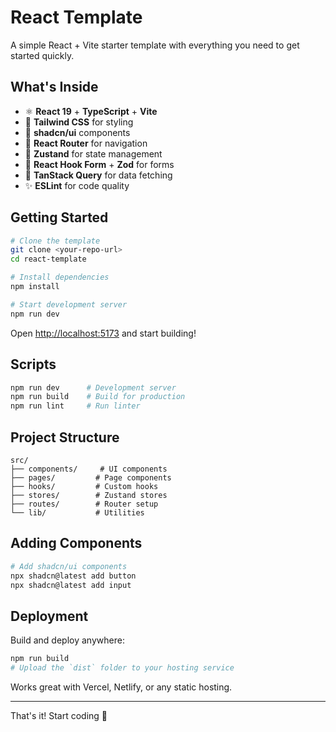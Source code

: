 # React Template

A simple React + Vite starter template with everything you need to get started quickly.

## What's Inside

- ⚛️ **React 19** + **TypeScript** + **Vite**
- 🎨 **Tailwind CSS** for styling
- 🧩 **shadcn/ui** components
- 🚦 **React Router** for navigation
- 🐻 **Zustand** for state management
- 📝 **React Hook Form** + **Zod** for forms
- 🔄 **TanStack Query** for data fetching
- ✨ **ESLint** for code quality

## Getting Started

```bash
# Clone the template
git clone <your-repo-url>
cd react-template

# Install dependencies
npm install

# Start development server
npm run dev
```

Open [http://localhost:5173](http://localhost:5173) and start building!

## Scripts

```bash
npm run dev      # Development server
npm run build    # Build for production
npm run lint     # Run linter
```

## Project Structure

```
src/
├── components/     # UI components
├── pages/         # Page components
├── hooks/         # Custom hooks
├── stores/        # Zustand stores
├── routes/        # Router setup
└── lib/           # Utilities
```

## Adding Components

```bash
# Add shadcn/ui components
npx shadcn@latest add button
npx shadcn@latest add input
```

## Deployment

Build and deploy anywhere:

```bash
npm run build
# Upload the `dist` folder to your hosting service
```

Works great with Vercel, Netlify, or any static hosting.

---

That's it! Start coding 🚀
